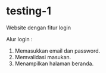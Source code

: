 # testing-1
Website dengan fitur login

Alur login :
1. Memasukkan email dan password.
2. Memvalidasi masukan.
3. Menampilkan halaman beranda.
